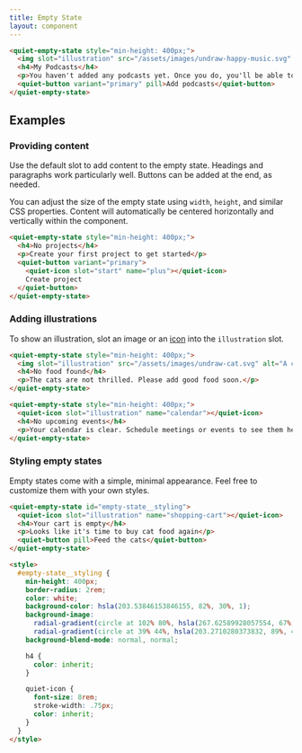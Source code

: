 ```yaml
---
title: Empty State
layout: component
---
```


```html {.example}
<quiet-empty-state style="min-height: 400px;">
  <img slot="illustration" src="/assets/images/undraw-happy-music.svg" alt="A round cartoon bird happily singing along to music">
  <h4>My Podcasts</h4>
  <p>You haven't added any podcasts yet. Once you do, you'll be able to listen to them here.</p>
  <quiet-button variant="primary" pill>Add podcasts</quiet-button>
</quiet-empty-state>
```

## Examples

### Providing content

Use the default slot to add content to the empty state. Headings and paragraphs work particularly well. Buttons can be added at the end, as needed.

You can adjust the size of the empty state using `width`, `height`, and similar CSS properties. Content will automatically be centered horizontally and vertically within the component.

```html {.example}
<quiet-empty-state style="min-height: 400px;">
  <h4>No projects</h4>
  <p>Create your first project to get started</p>
  <quiet-button variant="primary">
    <quiet-icon slot="start" name="plus"></quiet-icon>
    Create project
  </quiet-button>
</quiet-empty-state>
```

### Adding illustrations

To show an illustration, slot an image or an [icon](/docs/components/icon) into the `illustration` slot.
```html {.example}
<quiet-empty-state style="min-height: 400px;">
  <img slot="illustration" src="/assets/images/undraw-cat.svg" alt="A cartoon cat sitting and staring at the camera"></quiet-icon>
  <h4>No food found</h4>
  <p>The cats are not thrilled. Please add good food soon.</p>
</quiet-empty-state>
```

```html {.example}
<quiet-empty-state style="min-height: 400px;">
  <quiet-icon slot="illustration" name="calendar"></quiet-icon>
  <h4>No upcoming events</h4>
  <p>Your calendar is clear. Schedule meetings or events to see them here.</p>
</quiet-empty-state>
```

### Styling empty states

Empty states come with a simple, minimal appearance. Feel free to customize them with your own styles.

```html {.example}
<quiet-empty-state id="empty-state__styling">
  <quiet-icon slot="illustration" name="shopping-cart"></quiet-icon>
  <h4>Your cart is empty</h4>
  <p>Looks like it's time to buy cat food again</p>
  <quiet-button pill>Feed the cats</quiet-button>
</quiet-empty-state>

<style>
  #empty-state__styling {
    min-height: 400px;
    border-radius: 2rem;
    color: white;
    background-color: hsla(203.53846153846155, 82%, 30%, 1);
    background-image: 
      radial-gradient(circle at 102% 80%, hsla(267.62589928057554, 67%, 59%, 1) 0%, transparent 40.308866813608354%), 
      radial-gradient(circle at 39% 44%, hsla(203.2710280373832, 89%, 46%, 1) 0%, transparent 42.69144621670061%);
    background-blend-mode: normal, normal;

    h4 {
      color: inherit;
    }

    quiet-icon {
      font-size: 8rem;
      stroke-width: .75px;
      color: inherit;
    }
  }
</style>
```
